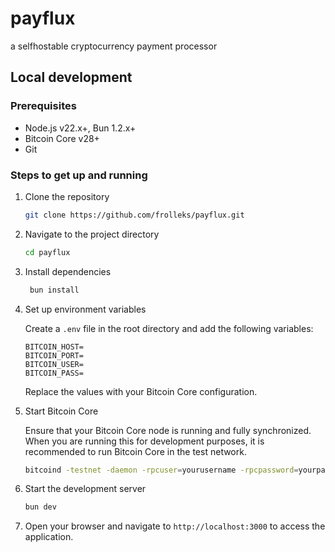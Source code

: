 # payflux

a selfhostable cryptocurrency payment processor

## Local development

### Prerequisites

- Node.js v22.x+, Bun 1.2.x+
- Bitcoin Core v28+
- Git

### Steps to get up and running

1. Clone the repository

   ```bash
   git clone https://github.com/frolleks/payflux.git
   ```

2. Navigate to the project directory

   ```bash
   cd payflux
   ```

3. Install dependencies

   ```bash
    bun install
   ```

4. Set up environment variables

   Create a `.env` file in the root directory and add the following variables:

   ```env
   BITCOIN_HOST=
   BITCOIN_PORT=
   BITCOIN_USER=
   BITCOIN_PASS=
   ```

   Replace the values with your Bitcoin Core configuration.

5. Start Bitcoin Core

   Ensure that your Bitcoin Core node is running and fully synchronized. When you are running this for development purposes, it is recommended to run Bitcoin Core in the test network.

   ```bash
   bitcoind -testnet -daemon -rpcuser=yourusername -rpcpassword=yourpassword -rpcport=8333
   ```

6. Start the development server

   ```bash
   bun dev
   ```

7. Open your browser and navigate to `http://localhost:3000` to access the application.
